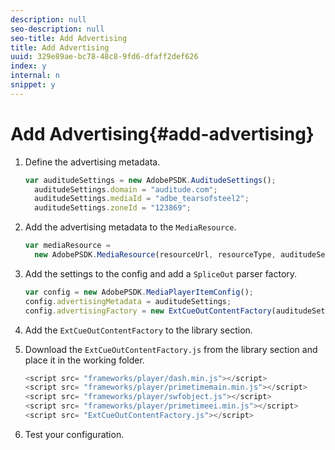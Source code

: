 ```yaml
---
description: null
seo-description: null
seo-title: Add Advertising
title: Add Advertising
uuid: 329e89ae-bc78-48c8-9fd6-dfaff2def626
index: y
internal: n
snippet: y
---
```


# Add Advertising{#add-advertising}

1. Define the advertising metadata.

   ```js
   var auditudeSettings = new AdobePSDK.AuditudeSettings(); 
     auditudeSettings.domain = "auditude.com"; 
     auditudeSettings.mediaId = "adbe_tearsofsteel2"; 
     auditudeSettings.zoneId = "123869";
   ```

1. Add the advertising metadata to the `MediaResource`.

   ```js
   var mediaResource =  
     new AdobePSDK.MediaResource(resourceUrl, resourceType, auditudeSettings, false);
   ```

1. Add the settings to the config and add a `SpliceOut` parser factory.

   ```js
   var config = new AdobePSDK.MediaPlayerItemConfig(); 
   config.advertisingMetadata = auditudeSettings; 
   config.advertisingFactory = new ExtCueOutContentFactory(auditudeSettings);
   ```

1. Add the `ExtCueOutContentFactory` to the library section.
1. Download the `ExtCueOutContentFactory.js` from the library section and place it in the working folder.

   ```js
   <script src= "frameworks/player/dash.min.js"></script> 
   <script src= "frameworks/player/primetimemain.min.js"></script> 
   <script src= "frameworks/player/swfobject.js"></script> 
   <script src= "frameworks/player/primetimeei.min.js"></script> 
   <script src= "ExtCueOutContentFactory.js"></script>
   ```

1. Test your configuration.
